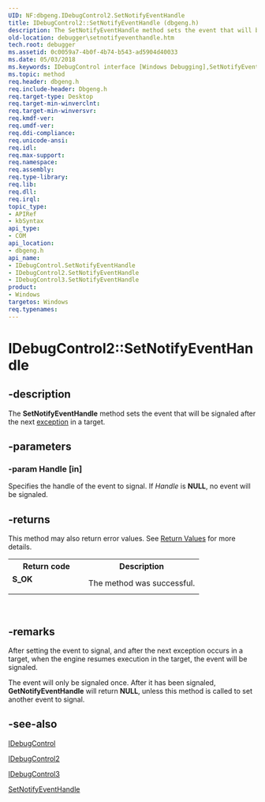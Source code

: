 ```yaml
---
UID: NF:dbgeng.IDebugControl2.SetNotifyEventHandle
title: IDebugControl2::SetNotifyEventHandle (dbgeng.h)
description: The SetNotifyEventHandle method sets the event that will be signaled after the next exception in a target.
old-location: debugger\setnotifyeventhandle.htm
tech.root: debugger
ms.assetid: 0c0059a7-4b0f-4b74-b543-ad5904d40033
ms.date: 05/03/2018
ms.keywords: IDebugControl interface [Windows Debugging],SetNotifyEventHandle method, IDebugControl2 interface [Windows Debugging],SetNotifyEventHandle method, IDebugControl2.SetNotifyEventHandle, IDebugControl2::SetNotifyEventHandle, IDebugControl3 interface [Windows Debugging],SetNotifyEventHandle method, IDebugControl3::SetNotifyEventHandle, IDebugControl::SetNotifyEventHandle, IDebugControl_9934efa7-aed4-4706-8885-71d78f6950a8.xml, SetNotifyEventHandle, SetNotifyEventHandle method [Windows Debugging], SetNotifyEventHandle method [Windows Debugging],IDebugControl interface, SetNotifyEventHandle method [Windows Debugging],IDebugControl2 interface, SetNotifyEventHandle method [Windows Debugging],IDebugControl3 interface, dbgeng/IDebugControl2::SetNotifyEventHandle, dbgeng/IDebugControl3::SetNotifyEventHandle, dbgeng/IDebugControl::SetNotifyEventHandle, debugger.setnotifyeventhandle
ms.topic: method
req.header: dbgeng.h
req.include-header: Dbgeng.h
req.target-type: Desktop
req.target-min-winverclnt: 
req.target-min-winversvr: 
req.kmdf-ver: 
req.umdf-ver: 
req.ddi-compliance: 
req.unicode-ansi: 
req.idl: 
req.max-support: 
req.namespace: 
req.assembly: 
req.type-library: 
req.lib: 
req.dll: 
req.irql: 
topic_type:
- APIRef
- kbSyntax
api_type:
- COM
api_location:
- dbgeng.h
api_name:
- IDebugControl.SetNotifyEventHandle
- IDebugControl2.SetNotifyEventHandle
- IDebugControl3.SetNotifyEventHandle
product:
- Windows
targetos: Windows
req.typenames: 
---
```


# IDebugControl2::SetNotifyEventHandle


## -description


The <b>SetNotifyEventHandle</b> method sets the event that will be signaled after the next <a href="https://docs.microsoft.com/windows-hardware/drivers/">exception</a> in a target.


## -parameters




### -param Handle [in]

Specifies the handle of the event to signal.  If <i>Handle</i> is <b>NULL</b>, no event will be signaled.


## -returns



This method may also return error values.  See <a href="https://docs.microsoft.com/windows-hardware/drivers/debugger/hresult-values">Return Values</a> for more details.

<table>
<tr>
<th>Return code</th>
<th>Description</th>
</tr>
<tr>
<td width="40%">
<dl>
<dt><b>S_OK</b></dt>
</dl>
</td>
<td width="60%">
The method was successful.

</td>
</tr>
</table>
 




## -remarks



After setting the event to signal, and after the next exception occurs in a target, when the engine resumes execution in the target, the event will be signaled.

The event will only be signaled once.  After it has been signaled, <b>GetNotifyEventHandle</b> will return <b>NULL</b>, unless this method is called to set another event to signal.




## -see-also




<a href="https://docs.microsoft.com/windows-hardware/drivers/ddi/content/dbgeng/nn-dbgeng-idebugcontrol">IDebugControl</a>



<a href="https://docs.microsoft.com/windows-hardware/drivers/ddi/content/dbgeng/nn-dbgeng-idebugcontrol2">IDebugControl2</a>



<a href="https://docs.microsoft.com/windows-hardware/drivers/ddi/content/dbgeng/nn-dbgeng-idebugcontrol3">IDebugControl3</a>



<a href="https://docs.microsoft.com/windows-hardware/drivers/ddi/content/dbgeng/nf-dbgeng-idebugcontrol3-setnotifyeventhandle">SetNotifyEventHandle</a>
 

 

